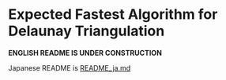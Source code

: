 # Expected Fastest Algorithm for Delaunay Triangulation

**ENGLISH README IS UNDER CONSTRUCTION**

Japanese README is [README_ja.md](README_ja.md)
